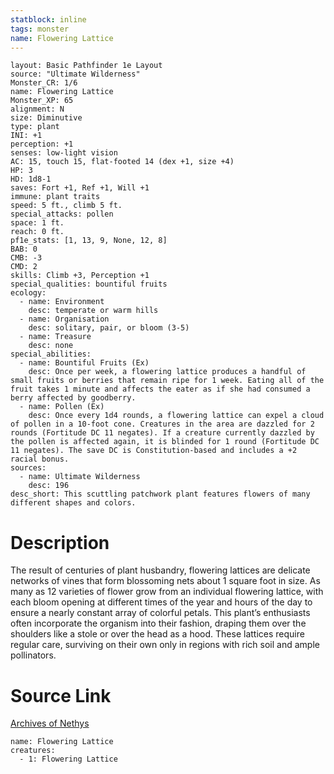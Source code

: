 ```yaml
---
statblock: inline
tags: monster
name: Flowering Lattice
---
```

```statblock
layout: Basic Pathfinder 1e Layout
source: "Ultimate Wilderness"
Monster_CR: 1/6
name: Flowering Lattice
Monster_XP: 65
alignment: N
size: Diminutive
type: plant
INI: +1
perception: +1
senses: low-light vision
AC: 15, touch 15, flat-footed 14 (dex +1, size +4)
HP: 3
HD: 1d8-1
saves: Fort +1, Ref +1, Will +1
immune: plant traits
speed: 5 ft., climb 5 ft.
special_attacks: pollen
space: 1 ft.
reach: 0 ft.
pf1e_stats: [1, 13, 9, None, 12, 8]
BAB: 0
CMB: -3
CMD: 2
skills: Climb +3, Perception +1
special_qualities: bountiful fruits
ecology:
  - name: Environment
    desc: temperate or warm hills
  - name: Organisation
    desc: solitary, pair, or bloom (3-5)
  - name: Treasure
    desc: none
special_abilities:
  - name: Bountiful Fruits (Ex)
    desc: Once per week, a flowering lattice produces a handful of small fruits or berries that remain ripe for 1 week. Eating all of the fruit takes 1 minute and affects the eater as if she had consumed a berry affected by goodberry.
  - name: Pollen (Ex)
    desc: Once every 1d4 rounds, a flowering lattice can expel a cloud of pollen in a 10-foot cone. Creatures in the area are dazzled for 2 rounds (Fortitude DC 11 negates). If a creature currently dazzled by the pollen is affected again, it is blinded for 1 round (Fortitude DC 11 negates). The save DC is Constitution-based and includes a +2 racial bonus.
sources:
  - name: Ultimate Wilderness
    desc: 196
desc_short: This scuttling patchwork plant features flowers of many different shapes and colors.
```
# Description
The result of centuries of plant husbandry, flowering lattices are delicate networks of vines that form blossoming nets about 1 square foot in size. As many as 12 varieties of flower grow from an individual flowering lattice, with each bloom opening at different times of the year and hours of the day to ensure a nearly constant array of colorful petals. This plant’s enthusiasts often incorporate the organism into their fashion, draping them over the shoulders like a stole or over the head as a hood. These lattices require regular care, surviving on their own only in regions with rich soil and ample pollinators.
# Source Link
[Archives of Nethys](https://aonprd.com/MonsterDisplay.aspx?ItemName=Flowering%20Lattice)
```encounter-table
name: Flowering Lattice
creatures:
  - 1: Flowering Lattice
```
